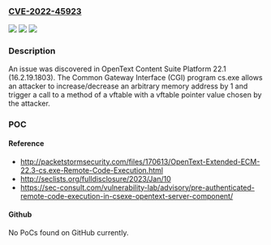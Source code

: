 ### [CVE-2022-45923](https://cve.mitre.org/cgi-bin/cvename.cgi?name=CVE-2022-45923)
![](https://img.shields.io/static/v1?label=Product&message=n%2Fa&color=blue)
![](https://img.shields.io/static/v1?label=Version&message=n%2Fa&color=blue)
![](https://img.shields.io/static/v1?label=Vulnerability&message=n%2Fa&color=brighgreen)

### Description

An issue was discovered in OpenText Content Suite Platform 22.1 (16.2.19.1803). The Common Gateway Interface (CGI) program cs.exe allows an attacker to increase/decrease an arbitrary memory address by 1 and trigger a call to a method of a vftable with a vftable pointer value chosen by the attacker.

### POC

#### Reference
- http://packetstormsecurity.com/files/170613/OpenText-Extended-ECM-22.3-cs.exe-Remote-Code-Execution.html
- http://seclists.org/fulldisclosure/2023/Jan/10
- https://sec-consult.com/vulnerability-lab/advisory/pre-authenticated-remote-code-execution-in-csexe-opentext-server-component/

#### Github
No PoCs found on GitHub currently.

